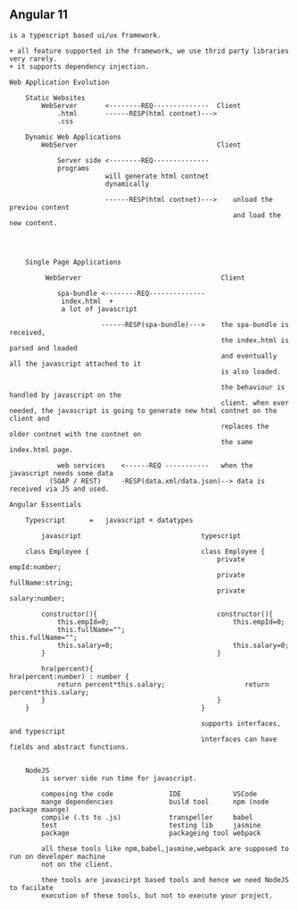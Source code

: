 Angular 11
-------------------------------------------------------------------------------------------------------

    is a typescript based ui/ux framework.

    + all feature supported in the framework, we use thrid party libraries very rarely.
    + it supports dependency injection.

    Web Application Evolution

        Static Websites
            WebServer       <--------REQ--------------  Client
                .html       ------RESP(html contnet)--->
                .css

        Dynamic Web Applications
            WebServer                                   Client
                
                Server side <--------REQ--------------
                programs
                            will generate html contnet
                            dynamically
                            
                            ------RESP(html contnet)--->    unload the previou content
                                                            and load the new content.
                



        Single Page Applications

             WebServer                                   Client
                
                spa-bundle <--------REQ--------------
                 index.html  +
                 a lot of javascript

                           ------RESP(spa-bundle)--->    the spa-bundle is received,
                                                         the index.html is parsed and loaded
                                                         and eventually all the javascript attached to it
                                                         is also loaded.

                                                         the behaviour is handled by javascript on the 
                                                         client. when ever needed, the javascript is going to generate new html contnet on the client and 
                                                         replaces the older contnet with tne contnet on
                                                         the same index.html page.

                web services    <------REQ -----------   when the javascript needs some data
              (SOAP / REST)     -RESP(data.xml/data.json)--> data is received via JS and used.
        
    Angular Essentials

        Typescript      =   javascript + datatypes

            javascript                              typescript
        
        class Employee {                            class Employee {
                                                        private empId:number;
                                                        private fullName:string;
                                                        private salary:number;

            constructor(){                              constructor(){
                this.empId=0;                               this.empId=0;
                this.fullName="";                           this.fullName="";
                this.salary=0;                              this.salary=0;
            }                                           }

            hra(percent){                               hra(percent:number) : number {
                return percent*this.salary;                    return percent*this.salary;
            }                                           }
        }                                           }

                                                    supports interfaces, and typescript 
                                                    interfaces can have fields and abstract functions.


        NodeJS
            is server side run time for javascript.

            composing the code              IDE             VSCode
            mange dependencies              build tool      npm (node package maange)
            compile (.ts to .js)            transpeller     babel
            test                            testing lib     jasmine
            package                         packageing tool webpack

            all these tools like npm,babel,jasmine,webpack are supposed to run on developer machine
            not on the client.

            thee tools are javascirpt based tools and hence we need NodeJS to facilate
            execution of these tools, but not to execute your project.


